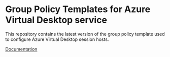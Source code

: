# Group Policy Templates for Azure Virtual Desktop service

This repository contains the latest version of the group policy template used to configure Azure Virtual Desktop session hosts.

[Documentation](https://learn.microsoft.com/en-us/azure/virtual-desktop/administrative-template?tabs=group-policy-domain)

